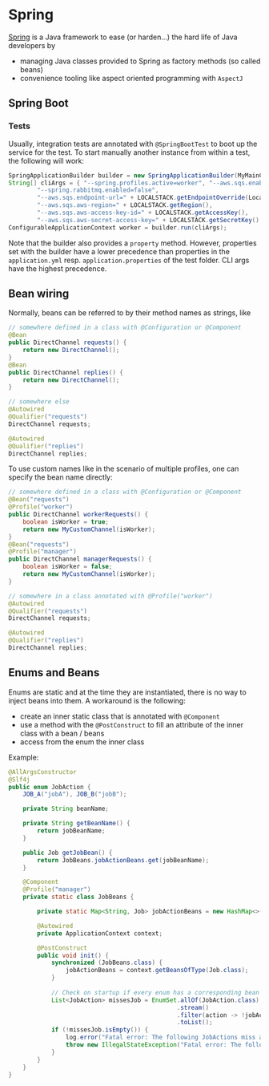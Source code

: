 # Spring

[Spring](https://spring.io/) is a Java framework to ease (or harden...) the hard life of Java developers by

- managing Java classes provided to Spring as factory methods (so called beans)
- convenience tooling like aspect oriented programming with `AspectJ`

## Spring Boot

### Tests

Usually, integration tests are annotated with `@SpringBootTest` to boot up the service for the test.
To start manually another instance from within a test, the following will work:

```java
SpringApplicationBuilder builder = new SpringApplicationBuilder(MyMainClass.class);
String[] cliArgs = { "--spring.profiles.active=worker", "--aws.sqs.enabled=true",
        "--spring.rabbitmq.enabled=false",
        "--aws.sqs.endpoint-url=" + LOCALSTACK.getEndpointOverride(LocalStackContainer.Service.SQS),
        "--aws.sqs.aws-region=" + LOCALSTACK.getRegion(),
        "--aws.sqs.aws-access-key-id=" + LOCALSTACK.getAccessKey(),
        "--aws.sqs.aws-secret-access-key=" + LOCALSTACK.getSecretKey() };
ConfigurableApplicationContext worker = builder.run(cliArgs);
```

Note that the builder also provides a `property` method. However, properties set with the builder have a lower precedence than properties in the `application.yml` resp. `application.properties` of the test folder. CLI args have the highest precedence.

## Bean wiring

Normally, beans can be referred to by their method names as strings, like

```java
// somewhere defined in a class with @Configuration or @Component
@Bean
public DirectChannel requests() {
    return new DirectChannel();
}
@Bean
public DirectChannel replies() {
    return new DirectChannel();
}

// somewhere else
@Autowired
@Qualifier("requests")
DirectChannel requests;

@Autowired
@Qualifier("replies")
DirectChannel replies;
```

To use custom names like in the scenario of multiple profiles, one can specify the bean name directly:

```java
// somewhere defined in a class with @Configuration or @Component
@Bean("requests")
@Profile("worker")
public DirectChannel workerRequests() {
    boolean isWorker = true;
    return new MyCustomChannel(isWorker);
}
@Bean("requests")
@Profile("manager")
public DirectChannel managerRequests() {
    boolean isWorker = false;
    return new MyCustomChannel(isWorker);
}

// somewhere in a class annotated with @Profile("worker")
@Autowired
@Qualifier("requests")
DirectChannel requests;

@Autowired
@Qualifier("replies")
DirectChannel replies;
```

## Enums and Beans

Enums are static and at the time they are instantiated, there is no way to inject beans into them.
A workaround is the following:

- create an inner static class that is annotated with `@Component`
- use a method with the `@PostConstruct` to fill an attribute of the inner class with a bean / beans
- access from the enum the inner class

Example:

```java
@AllArgsConstructor
@Slf4j
public enum JobAction {
    JOB_A("jobA"), JOB_B("jobB");

    private String beanName;

    private String getBeanName() {
        return jobBeanName;
    }

    public Job getJobBean() {
        return JobBeans.jobActionBeans.get(jobBeanName);
    }

    @Component
    @Profile("manager")
    private static class JobBeans {

        private static Map<String, Job> jobActionBeans = new HashMap<>();

        @Autowired
        private ApplicationContext context;

        @PostConstruct
        public void init() {
            synchronized (JobBeans.class) {
                jobActionBeans = context.getBeansOfType(Job.class);
            }
            
            // Check on startup if every enum has a corresponding bean
            List<JobAction> missesJob = EnumSet.allOf(JobAction.class)
                                               .stream()
                                               .filter(action -> !jobActionBeans.containsKey(action.getBeanName()))
                                               .toList();
            if (!missesJob.isEmpty()) {
                log.error("Fatal error: The following JobActions miss a job bean: {}", missesJob);
                throw new IllegalStateException("Fatal error: The following JobActions miss a job bean: " + missesJob);
            }
        }
    }
}
```
